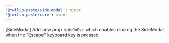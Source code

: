 ```yaml
---
'@twilio-paste/side-modal': minor
'@twilio-paste/core': minor
---
```


[SideModal] Add new prop `hideOnEsc` which enables closing the SideModal when the "Escape" keyboard key is pressed
